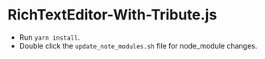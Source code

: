 # RichTextEditor-With-Tribute.js
* Run `yarn install`.
* Double click the `update_note_modules.sh` file for node_module changes.
